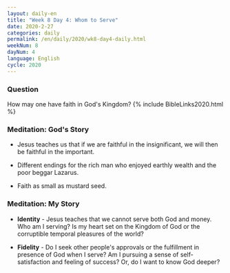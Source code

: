 ```yaml
---
layout: daily-en
title: "Week 8 Day 4: Whom to Serve"
date: 2020-2-27 
categories: daily
permalink: /en/daily/2020/wk8-day4-daily.html
weekNum: 8
dayNum: 4
language: English
cycle: 2020
---
```


### Question     
How may one have faith in God's Kingdom?
{% include BibleLinks2020.html %}

### Meditation: God's Story   
+ Jesus teaches us that if we are faithful in the insignificant, we will then be faithful in the important. 

+ Different endings for the rich man who enjoyed earthly wealth and the poor beggar Lazarus. 

+ Faith as small as mustard seed. 

### Meditation: My Story   
+ **Identity** - Jesus teaches that we cannot serve both God and money. Who am I serving? Is my heart set on the Kingdom of God or the corruptible temporal pleasures of the world? 

+ **Fidelity** - Do I seek other people's approvals or the fulfillment in presence of God when I serve? Am I pursuing a sense of self-satisfaction and feeling of success? Or, do I want to know God deeper? 
